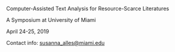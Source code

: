 Computer-Assisted Text Analysis for Resource-Scarce Literatures

A Symposium at University of Miami 

April 24-25, 2019 

Contact info: susanna_alles@miami.edu
